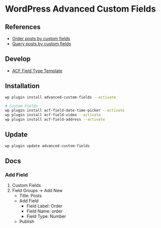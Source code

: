 # WordPress Advanced Custom Fields

## References

- [Order posts by custom fields](https://www.advancedcustomfields.com/resources/orde-posts-by-custom-fields/)
- [Query posts by custom fields](https://www.advancedcustomfields.com/resources/query-posts-custom-fields/)

## Develop

- [ACF Field Type Template](https://github.com/AdvancedCustomFields/acf-field-type-template)

## Installation

```sh
wp plugin install advanced-custom-fields --activate

# Custom Fields
wp plugin install acf-field-date-time-picker --activate
wp plugin install acf-field-video --activate
wp plugin install acf-field-address --activate
```

## Update

```sh
wp plugin update advanced-custom-fields
```

## Docs

### Add Field

1. Custom Fields
2. Field Groups -> Add New
   - Title: Posts
   - Add Field
     - Field Label: Order
     - Field Name: order
     - Field Type: Number
   - Publish
